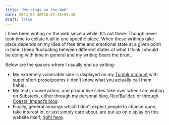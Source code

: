 ```yaml
---
title: "Writings on the Web"
date: 2024-03-30T16:02:18+05:30
draft: false
---
```


I have been writing on the web since a while. It’s out there. Though never took time to collate it all in one specific 
place. When these writings take place depends on my idea of free time and emotional state at a given point in time. I
keep fluctuating between different states of what I think I should be doing with time in general and my writing bears
the brunt.

Below are the spaces where I usually end up writing:

* My extremely vulnerable side is displayed on my [Tumblr account](https://www.tumblr.com/ishisgettingtired) with super 
short prose/poems (i don’t know what you actually call them haha).
* My tech, conservation, and productive sides take over when I am writing on Substack, either through my 
personal blog, [ReefBuilder](https://reefbuilder.substack.com/), or through 
[Coastal Impact’s blog](https://coastalimpactindia.substack.com/).
* Finally, general musings which I don’t expect people to chance upon, take interest in, or just simply care about, 
are put up on display on this website itself, [right here](https://beatboxerish.github.io/posts/).
